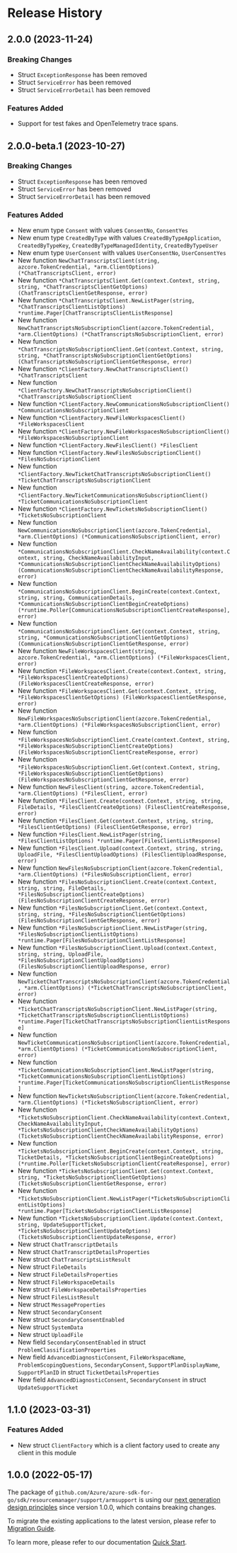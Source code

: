 # Release History

## 2.0.0 (2023-11-24)
### Breaking Changes

- Struct `ExceptionResponse` has been removed
- Struct `ServiceError` has been removed
- Struct `ServiceErrorDetail` has been removed

### Features Added

- Support for test fakes and OpenTelemetry trace spans.


## 2.0.0-beta.1 (2023-10-27)
### Breaking Changes

- Struct `ExceptionResponse` has been removed
- Struct `ServiceError` has been removed
- Struct `ServiceErrorDetail` has been removed

### Features Added

- New enum type `Consent` with values `ConsentNo`, `ConsentYes`
- New enum type `CreatedByType` with values `CreatedByTypeApplication`, `CreatedByTypeKey`, `CreatedByTypeManagedIdentity`, `CreatedByTypeUser`
- New enum type `UserConsent` with values `UserConsentNo`, `UserConsentYes`
- New function `NewChatTranscriptsClient(string, azcore.TokenCredential, *arm.ClientOptions) (*ChatTranscriptsClient, error)`
- New function `*ChatTranscriptsClient.Get(context.Context, string, string, *ChatTranscriptsClientGetOptions) (ChatTranscriptsClientGetResponse, error)`
- New function `*ChatTranscriptsClient.NewListPager(string, *ChatTranscriptsClientListOptions) *runtime.Pager[ChatTranscriptsClientListResponse]`
- New function `NewChatTranscriptsNoSubscriptionClient(azcore.TokenCredential, *arm.ClientOptions) (*ChatTranscriptsNoSubscriptionClient, error)`
- New function `*ChatTranscriptsNoSubscriptionClient.Get(context.Context, string, string, *ChatTranscriptsNoSubscriptionClientGetOptions) (ChatTranscriptsNoSubscriptionClientGetResponse, error)`
- New function `*ClientFactory.NewChatTranscriptsClient() *ChatTranscriptsClient`
- New function `*ClientFactory.NewChatTranscriptsNoSubscriptionClient() *ChatTranscriptsNoSubscriptionClient`
- New function `*ClientFactory.NewCommunicationsNoSubscriptionClient() *CommunicationsNoSubscriptionClient`
- New function `*ClientFactory.NewFileWorkspacesClient() *FileWorkspacesClient`
- New function `*ClientFactory.NewFileWorkspacesNoSubscriptionClient() *FileWorkspacesNoSubscriptionClient`
- New function `*ClientFactory.NewFilesClient() *FilesClient`
- New function `*ClientFactory.NewFilesNoSubscriptionClient() *FilesNoSubscriptionClient`
- New function `*ClientFactory.NewTicketChatTranscriptsNoSubscriptionClient() *TicketChatTranscriptsNoSubscriptionClient`
- New function `*ClientFactory.NewTicketCommunicationsNoSubscriptionClient() *TicketCommunicationsNoSubscriptionClient`
- New function `*ClientFactory.NewTicketsNoSubscriptionClient() *TicketsNoSubscriptionClient`
- New function `NewCommunicationsNoSubscriptionClient(azcore.TokenCredential, *arm.ClientOptions) (*CommunicationsNoSubscriptionClient, error)`
- New function `*CommunicationsNoSubscriptionClient.CheckNameAvailability(context.Context, string, CheckNameAvailabilityInput, *CommunicationsNoSubscriptionClientCheckNameAvailabilityOptions) (CommunicationsNoSubscriptionClientCheckNameAvailabilityResponse, error)`
- New function `*CommunicationsNoSubscriptionClient.BeginCreate(context.Context, string, string, CommunicationDetails, *CommunicationsNoSubscriptionClientBeginCreateOptions) (*runtime.Poller[CommunicationsNoSubscriptionClientCreateResponse], error)`
- New function `*CommunicationsNoSubscriptionClient.Get(context.Context, string, string, *CommunicationsNoSubscriptionClientGetOptions) (CommunicationsNoSubscriptionClientGetResponse, error)`
- New function `NewFileWorkspacesClient(string, azcore.TokenCredential, *arm.ClientOptions) (*FileWorkspacesClient, error)`
- New function `*FileWorkspacesClient.Create(context.Context, string, *FileWorkspacesClientCreateOptions) (FileWorkspacesClientCreateResponse, error)`
- New function `*FileWorkspacesClient.Get(context.Context, string, *FileWorkspacesClientGetOptions) (FileWorkspacesClientGetResponse, error)`
- New function `NewFileWorkspacesNoSubscriptionClient(azcore.TokenCredential, *arm.ClientOptions) (*FileWorkspacesNoSubscriptionClient, error)`
- New function `*FileWorkspacesNoSubscriptionClient.Create(context.Context, string, *FileWorkspacesNoSubscriptionClientCreateOptions) (FileWorkspacesNoSubscriptionClientCreateResponse, error)`
- New function `*FileWorkspacesNoSubscriptionClient.Get(context.Context, string, *FileWorkspacesNoSubscriptionClientGetOptions) (FileWorkspacesNoSubscriptionClientGetResponse, error)`
- New function `NewFilesClient(string, azcore.TokenCredential, *arm.ClientOptions) (*FilesClient, error)`
- New function `*FilesClient.Create(context.Context, string, string, FileDetails, *FilesClientCreateOptions) (FilesClientCreateResponse, error)`
- New function `*FilesClient.Get(context.Context, string, string, *FilesClientGetOptions) (FilesClientGetResponse, error)`
- New function `*FilesClient.NewListPager(string, *FilesClientListOptions) *runtime.Pager[FilesClientListResponse]`
- New function `*FilesClient.Upload(context.Context, string, string, UploadFile, *FilesClientUploadOptions) (FilesClientUploadResponse, error)`
- New function `NewFilesNoSubscriptionClient(azcore.TokenCredential, *arm.ClientOptions) (*FilesNoSubscriptionClient, error)`
- New function `*FilesNoSubscriptionClient.Create(context.Context, string, string, FileDetails, *FilesNoSubscriptionClientCreateOptions) (FilesNoSubscriptionClientCreateResponse, error)`
- New function `*FilesNoSubscriptionClient.Get(context.Context, string, string, *FilesNoSubscriptionClientGetOptions) (FilesNoSubscriptionClientGetResponse, error)`
- New function `*FilesNoSubscriptionClient.NewListPager(string, *FilesNoSubscriptionClientListOptions) *runtime.Pager[FilesNoSubscriptionClientListResponse]`
- New function `*FilesNoSubscriptionClient.Upload(context.Context, string, string, UploadFile, *FilesNoSubscriptionClientUploadOptions) (FilesNoSubscriptionClientUploadResponse, error)`
- New function `NewTicketChatTranscriptsNoSubscriptionClient(azcore.TokenCredential, *arm.ClientOptions) (*TicketChatTranscriptsNoSubscriptionClient, error)`
- New function `*TicketChatTranscriptsNoSubscriptionClient.NewListPager(string, *TicketChatTranscriptsNoSubscriptionClientListOptions) *runtime.Pager[TicketChatTranscriptsNoSubscriptionClientListResponse]`
- New function `NewTicketCommunicationsNoSubscriptionClient(azcore.TokenCredential, *arm.ClientOptions) (*TicketCommunicationsNoSubscriptionClient, error)`
- New function `*TicketCommunicationsNoSubscriptionClient.NewListPager(string, *TicketCommunicationsNoSubscriptionClientListOptions) *runtime.Pager[TicketCommunicationsNoSubscriptionClientListResponse]`
- New function `NewTicketsNoSubscriptionClient(azcore.TokenCredential, *arm.ClientOptions) (*TicketsNoSubscriptionClient, error)`
- New function `*TicketsNoSubscriptionClient.CheckNameAvailability(context.Context, CheckNameAvailabilityInput, *TicketsNoSubscriptionClientCheckNameAvailabilityOptions) (TicketsNoSubscriptionClientCheckNameAvailabilityResponse, error)`
- New function `*TicketsNoSubscriptionClient.BeginCreate(context.Context, string, TicketDetails, *TicketsNoSubscriptionClientBeginCreateOptions) (*runtime.Poller[TicketsNoSubscriptionClientCreateResponse], error)`
- New function `*TicketsNoSubscriptionClient.Get(context.Context, string, *TicketsNoSubscriptionClientGetOptions) (TicketsNoSubscriptionClientGetResponse, error)`
- New function `*TicketsNoSubscriptionClient.NewListPager(*TicketsNoSubscriptionClientListOptions) *runtime.Pager[TicketsNoSubscriptionClientListResponse]`
- New function `*TicketsNoSubscriptionClient.Update(context.Context, string, UpdateSupportTicket, *TicketsNoSubscriptionClientUpdateOptions) (TicketsNoSubscriptionClientUpdateResponse, error)`
- New struct `ChatTranscriptDetails`
- New struct `ChatTranscriptDetailsProperties`
- New struct `ChatTranscriptsListResult`
- New struct `FileDetails`
- New struct `FileDetailsProperties`
- New struct `FileWorkspaceDetails`
- New struct `FileWorkspaceDetailsProperties`
- New struct `FilesListResult`
- New struct `MessageProperties`
- New struct `SecondaryConsent`
- New struct `SecondaryConsentEnabled`
- New struct `SystemData`
- New struct `UploadFile`
- New field `SecondaryConsentEnabled` in struct `ProblemClassificationProperties`
- New field `AdvancedDiagnosticConsent`, `FileWorkspaceName`, `ProblemScopingQuestions`, `SecondaryConsent`, `SupportPlanDisplayName`, `SupportPlanID` in struct `TicketDetailsProperties`
- New field `AdvancedDiagnosticConsent`, `SecondaryConsent` in struct `UpdateSupportTicket`


## 1.1.0 (2023-03-31)
### Features Added

- New struct `ClientFactory` which is a client factory used to create any client in this module


## 1.0.0 (2022-05-17)

The package of `github.com/Azure/azure-sdk-for-go/sdk/resourcemanager/support/armsupport` is using our [next generation design principles](https://azure.github.io/azure-sdk/general_introduction.html) since version 1.0.0, which contains breaking changes.

To migrate the existing applications to the latest version, please refer to [Migration Guide](https://aka.ms/azsdk/go/mgmt/migration).

To learn more, please refer to our documentation [Quick Start](https://aka.ms/azsdk/go/mgmt).